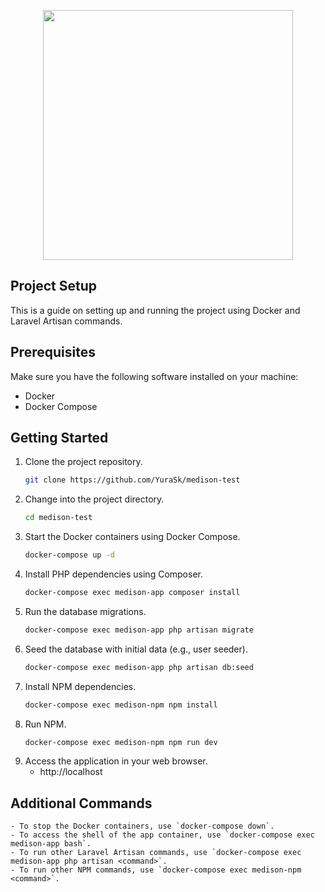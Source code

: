 <p align="center"><a href="https://laravel.com" target="_blank"><img src="https://raw.githubusercontent.com/laravel/art/master/logo-lockup/5%20SVG/2%20CMYK/1%20Full%20Color/laravel-logolockup-cmyk-red.svg" width="400"></a></p>

## Project Setup

This is a guide on setting up and running the project using Docker and Laravel Artisan commands.

## Prerequisites

Make sure you have the following software installed on your machine:

- Docker
- Docker Compose

## Getting Started

1. Clone the project repository.
   ```bash
   git clone https://github.com/YuraSk/medison-test

2. Change into the project directory.
   ```bash
   cd medison-test

3. Start the Docker containers using Docker Compose.
   ```bash
   docker-compose up -d
   
4. Install PHP dependencies using Composer.
    ```bash
    docker-compose exec medison-app composer install

5. Run the database migrations.
    ```bash
    docker-compose exec medison-app php artisan migrate

6. Seed the database with initial data (e.g., user seeder).
    ```bash
    docker-compose exec medison-app php artisan db:seed

8. Install NPM dependencies.
    ```bash
    docker-compose exec medison-npm npm install

9. Run NPM.
    ```bash
    docker-compose exec medison-npm npm run dev

10. Access the application in your web browser.
    - http://localhost

## Additional Commands
    - To stop the Docker containers, use `docker-compose down`.
    - To access the shell of the app container, use `docker-compose exec medison-app bash`.
    - To run other Laravel Artisan commands, use `docker-compose exec medison-app php artisan <command>`.
    - To run other NPM commands, use `docker-compose exec medison-npm <command>`.
